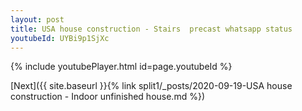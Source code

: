 ```yaml
---
layout: post
title: USA house construction - Stairs  precast whatsapp status
youtubeId: UYBi9p1SjXc
---
```


{% include youtubePlayer.html id=page.youtubeId %}

[Next]({{ site.baseurl }}{% link split1/_posts/2020-09-19-USA house construction - Indoor unfinished house.md %})
